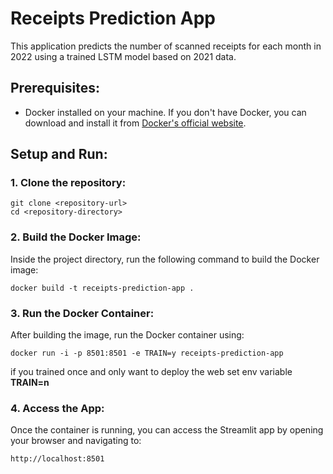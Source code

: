 # Receipts Prediction App

This application predicts the number of scanned receipts for each month in 2022 using a trained LSTM model based on 2021 data.
## Prerequisites:
- Docker installed on your machine. If you don't have Docker, you can download and install it from [Docker's official website](https://www.docker.com/get-started).

## Setup and Run:
### 1. Clone the repository:
```
git clone <repository-url>
cd <repository-directory>
```

### 2. Build the Docker Image:
Inside the project directory, run the following command to build the Docker image:
```
docker build -t receipts-prediction-app .
```

### 3. Run the Docker Container:
After building the image, run the Docker container using:
```
docker run -i -p 8501:8501 -e TRAIN=y receipts-prediction-app
```
if you trained once and only want to deploy the web set env variable **TRAIN=n**

### 4. Access the App:
Once the container is running, you can access the Streamlit app by opening your browser and navigating to:
```
http://localhost:8501
```